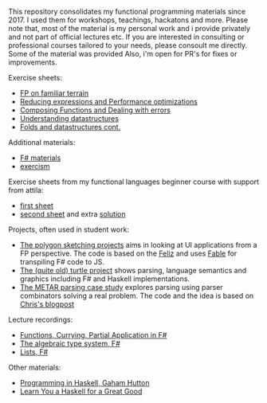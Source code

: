 This repository consolidates my functional programming materials since 2017. I used them for workshops, teachings, hackatons and more. Please note that, most of the material is my personal work and i provide privately and not part of official lectures etc. If you are interested in consulting or professional courses tailored to your needs, please consoult me directly. Some of the material was provided  Also, i'm open for PR's for fixes or improvements.

Exercise sheets:
- [FP on familiar terrain](./exercise-sheets/1/exercise.pdf)
- [Reducing expressions and Performance optimizations](./exercise-sheets/2/exercise.pdf)
- [Composing Functions and Dealing with errors](./exercise-sheets/3/exercise.pdf)
- [Understanding datastructures](./exercise-sheets/4/exercise.pdf)
- [Folds and datastructures cont.](./exercise-sheets/5/exercise.pdf)

Additional materials:
- [F# materials](https://fsharp.org/learn/)
- [exercism](https://exercism.org/tracks/fsharp)

Exercise sheets from my functional languages beginner course with support from attila:
- [first sheet](./beginners-course/1.pdf)
- [second sheet](./beginners-course/2.pdf) and extra [solution](beginners-course/lists-solutions.fsx)

Projects, often used in student work:
- [The polygon sketching projects](https://github.com/haraldsteinlechner/polygon-sketching-project) aims in looking at UI applications from a FP perspective. The code is based on the [Feliz](https://github.com/Zaid-Ajaj/Feliz) and uses [Fable](http://fable.io/) for transpiling F# code to JS.
- [The (quite old) turtle project](./turtle-project/) shows parsing, language semantics and graphics including F# and Haskell implementations.
- [The METAR parsing case study](./parsing/) explores parsing using parser combinators solving a real problem. The code and the idea is based on [Chris's blogpost](https://entropicthoughts.com/parser-combinators-parsing-for-haskell-beginners)

Lecture recordings:
- [Functions, Currying, Partial Application in F#](https://www.youtube.com/watch?v=2gppspHEnT0)
- [The algebraic type system, F#](https://www.youtube.com/watch?v=c_32M4IAQkE)
- [Lists, F#](https://www.youtube.com/watch?v=DCvTbQc2f4E)

Other materials:
- [Programming in Haskell, Gaham Hutton](https://people.cs.nott.ac.uk/pszgmh/pih.html)
- [Learn You a Haskell for a Great Good](https://learnyouahaskell.com/)